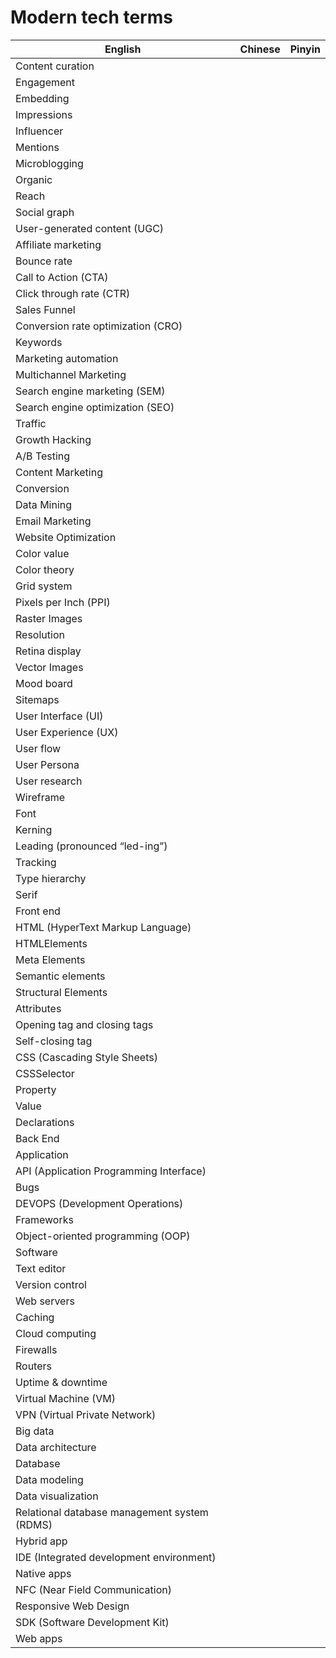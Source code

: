 # Modern tech terms

| English | Chinese | Pinyin|
|---|---|---| 
|Content curation||
|Engagement||
|Embedding||
|Impressions||
|Influencer||
|Mentions||
|Microblogging||
|Organic||
|Reach||
|Social graph||
|User-generated content (UGC)||
|Affiliate marketing||
|Bounce rate||
|Call to Action (CTA)||
|Click through rate (CTR)||
|Sales Funnel||
|Conversion rate optimization (CRO)||
|Keywords||
|Marketing automation||
|Multichannel Marketing||
|Search engine marketing (SEM)||
|Search engine optimization (SEO)||
|Traffic||
|Growth Hacking||
|A/B Testing||
|Content Marketing||
|Conversion||
|Data Mining||
|Email Marketing||
|Website Optimization||
|Color value||
|Color theory||
|Grid system||
|Pixels per Inch (PPI)||
|Raster Images||
|Resolution||
|Retina display||
|Vector Images||
|Mood board||
|Sitemaps||
|User Interface (UI)||
|User Experience (UX)||
|User flow||
|User Persona||
|User research||
|Wireframe||
|Font||
|Kerning||
|Leading (pronounced “led-ing”)||
|Tracking||
|Type hierarchy||
|Serif||
|Front end||
|HTML (HyperText Markup Language)||
|HTMLElements||
|Meta Elements||
|Semantic elements||
|Structural Elements||
|Attributes||
|Opening tag and closing tags||
|Self-closing tag||
|CSS (Cascading Style Sheets)||
|CSSSelector||
|Property||
|Value||
|Declarations||
|Back End||
|Application||
|API (Application Programming Interface)||
|Bugs||
|DEVOPS (Development Operations)||
|Frameworks||
|Object-oriented programming (OOP)||
|Software||
|Text editor||
|Version control||
|Web servers||
|Caching||
|Cloud computing||
|Firewalls||
|Routers||
|Uptime &amp; downtime||
|Virtual Machine (VM)||
|VPN (Virtual Private Network)||
|Big data||
|Data architecture||
|Database||
|Data modeling||
|Data visualization||
|Relational database management system (RDMS)||
|Hybrid app||
|IDE (Integrated development environment)||
|Native apps||
|NFC (Near Field Communication)||
|Responsive Web Design||
|SDK (Software Development Kit)||
|Web apps||

